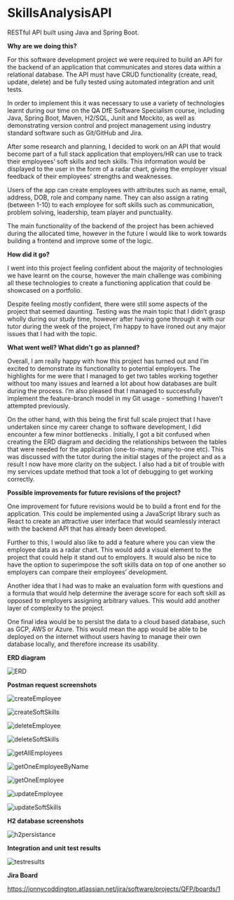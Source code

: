 # SkillsAnalysisAPI
RESTful API built using Java and Spring Boot.

**Why are we doing this?**

For this software development project we were required to build an API for the backend of an application that communicates and stores data within a relational database. The API must have CRUD functionality (create, read, update, delete) and be fully tested using automated integration and unit tests. 

In order to implement this it was necessary to use a variety of technologies learnt during our time on the QA DfE Software Specialism course, including Java, Spring Boot, Maven, H2/SQL, Junit and Mockito, as well as demonstrating version control and project management using industry standard software such as Git/GitHub and Jira. 

After some research and planning, I decided to work on an API that would become part of a full stack application that employers/HR can use to track their employees’ soft skills and tech skills. This information would be displayed to the user in the form of a radar chart, giving the employer visual feedback of their employees’ strengths and weaknesses. 

Users of the app can create employees with attributes such as name, email, address, DOB, role and company name. They can also assign a rating (between 1-10) to each employee for soft skills such as communication, problem solving, leadership, team player and punctuality. 

The main functionality of the backend of the project has been achieved during the allocated time, however in the future I would like to work towards building a frontend and improve some of the logic. 

**How did it go?**

I went into this project feeling confident about the majority of technologies we have learnt on the course, however the main challenge was combining all these technologies to create a functioning application that could be showcased on a portfolio.

Despite feeling mostly confident, there were still some aspects of the project that seemed daunting. Testing was the main topic that I didn’t grasp wholly during our study time, however after having gone through it with our tutor during the week of the project, I’m happy to have ironed out any major issues that I had with the topic.

**What went well? What didn't go as planned?**

Overall, I am really happy with how this project has turned out and I’m excited to demonstrate its functionality to potential employers. The highlights for me were that I managed to get two tables working together without too many issues and learned a lot about how databases are built during the process. I’m also pleased that I managed to successfully implement the feature-branch model in my Git usage - something I haven’t attempted previously. 

On the other hand, with this being the first full scale project that I have undertaken since my career change to software development, I did encounter a few minor bottlenecks . Initially, I got a bit confused when creating the ERD diagram and deciding the relationships between the tables that were needed for the application (one-to-many, many-to-one etc). This was discussed with the tutor during the initial stages of the project and as a result I now have more clarity on the subject. I also had a bit of trouble with my services update method that took a lot of debugging to get working correctly. 

**Possible improvements for future revisions of the project?**

One improvement for future revisions would be to build a front end for the application. This could be implemented using a JavaScript library such as React to create an attractive user interface that would seamlessly interact with the backend API that has already been developed. 

Further to this, I would also like to add a feature where you can view the employee data as a radar chart. This would add a visual element to the project that could help it stand out to employers. It would also be nice to have the option to superimpose the soft skills data on top of one another so employers can compare their employees’ development. 

Another idea that I had was to make an evaluation form with questions and a formula that would help determine the average score for each soft skill as opposed to employers assigning arbitrary values. This would add another layer of complexity to the project. 

One final idea would be to persist the data to a cloud based database, such as GCP, AWS or Azure. This would mean the app would be able to be deployed on the internet without users having to manage their own database locally, and therefore increase its usability. 

**ERD diagram**

![ERD](https://i.postimg.cc/sDpRT6py/ERD-diagram.png)

**Postman request screenshots**

![createEmployee](https://i.postimg.cc/x1rrgFyP/create-employee.png)

![createSoftSkills](https://i.postimg.cc/cHk23DLw/create-soft-Skills.png)

![deleteEmployee](https://i.postimg.cc/d1VgLMwJ/delete-employee.png)

![deleteSoftSkills](https://i.postimg.cc/2yqJ741J/delete-soft-Skills.png)

![getAllEmployees](https://i.postimg.cc/02wF60RK/get-All-employees.png)

![getOneEmployeeByName](https://i.postimg.cc/pV73X17t/get-One-By-Name-employee.png)

![getOneEmployee](https://i.postimg.cc/wMSrf7JB/get-One-employee.png)

![updateEmployee](https://i.postimg.cc/9QHSywC8/update-Employee-employee.png)

![updateSoftSkills](https://i.postimg.cc/SxLPdQKy/update-Soft-Skills-soft-Skills.png)

**H2 database screenshots**

![h2persistance](https://i.postimg.cc/ZqZGzBQB/h2-proof.png)

**Integration and unit test results**

![testresults](https://i.postimg.cc/Z56GQFwz/tests-proof.png)

**Jira Board**

https://jonnycoddington.atlassian.net/jira/software/projects/QFP/boards/1
